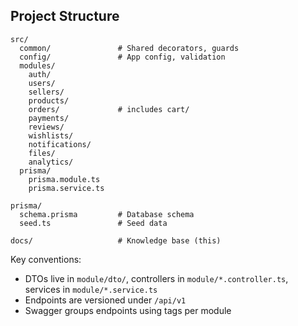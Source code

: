 ## Project Structure

```
src/
  common/               # Shared decorators, guards
  config/               # App config, validation
  modules/
    auth/
    users/
    sellers/
    products/
    orders/             # includes cart/
    payments/
    reviews/
    wishlists/
    notifications/
    files/
    analytics/
  prisma/
    prisma.module.ts
    prisma.service.ts

prisma/
  schema.prisma         # Database schema
  seed.ts               # Seed data

docs/                   # Knowledge base (this)
```

Key conventions:
- DTOs live in `module/dto/`, controllers in `module/*.controller.ts`, services in `module/*.service.ts`
- Endpoints are versioned under `/api/v1`
- Swagger groups endpoints using tags per module


